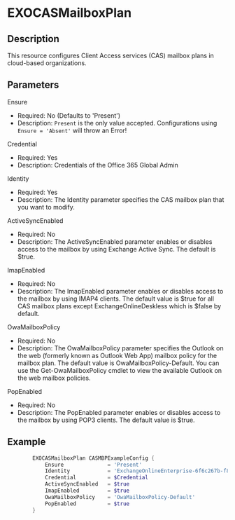 # EXOCASMailboxPlan

## Description

This resource configures Client Access services (CAS) mailbox plans
in cloud-based organizations.

## Parameters

Ensure

- Required: No (Defaults to 'Present')
- Description: `Present` is the only value accepted.
  Configurations using `Ensure = 'Absent'` will throw an Error!

Credential

- Required: Yes
- Description: Credentials of the Office 365 Global Admin

Identity

- Required: Yes
- Description: The Identity parameter specifies the CAS mailbox plan that
  you want to modify.

ActiveSyncEnabled

- Required: No
- Description: The ActiveSyncEnabled parameter enables or disables access
  to the mailbox by using Exchange Active Sync. The default is $true.

ImapEnabled

- Required: No
- Description: The ImapEnabled parameter enables or disables access to
  the mailbox by using IMAP4 clients. The default value is $true for all
  CAS mailbox plans except ExchangeOnlineDeskless which is $false by default.

OwaMailboxPolicy

- Required: No
- Description: The OwaMailboxPolicy parameter specifies the Outlook on
  the web (formerly known as Outlook Web App) mailbox policy for the
  mailbox plan. The default value is OwaMailboxPolicy-Default.
  You can use the Get-OwaMailboxPolicy cmdlet to view the available
  Outlook on the web mailbox policies.

PopEnabled

- Required: No
- Description: The PopEnabled parameter enables or disables access to
  the mailbox by using POP3 clients. The default value is $true.

## Example

```PowerShell
        EXOCASMailboxPlan CASMBPExampleConfig {
            Ensure              = 'Present'
            Identity            = 'ExchangeOnlineEnterprise-6f6c267b-f8db-4020-b441-f7bd966a0ca0'
            Credential          = $Credential
            ActiveSyncEnabled   = $true
            ImapEnabled         = $true
            OwaMailboxPolicy    = 'OwaMailboxPolicy-Default'
            PopEnabled          = $true
        }
```
